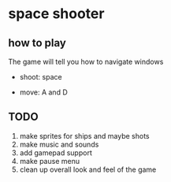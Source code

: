 # space shooter

how to play
-------------

The game will tell you how to navigate windows

- shoot: space

- move: A and D


TODO
------

1. make sprites for ships and maybe shots
2. make music and sounds
3. add gamepad support
4. make pause menu
5. clean up overall look and feel of the game